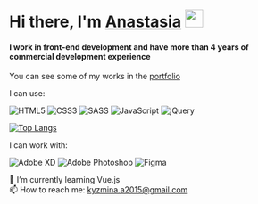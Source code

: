<h1>
  Hi there, I'm <a href="https://anastasijamk.github.io/Portfolio/" target="_blank">Anastasia</a> 
  <img src="https://github.com/blackcater/blackcater/raw/main/images/Hi.gif" height="32"/>
</h1>
<h4>I work in front‑end development and have more than 4 years of commercial development experience</h3>

<p>You can see some of my works in the <a href="https://anastasijamk.github.io/Portfolio/" target="_blank">portfolio</a></p>

<p>I can use:</p>

![HTML5](https://img.shields.io/badge/html5-%23E34F26.svg?style=for-the-badge&logo=html5&logoColor=white)
![CSS3](https://img.shields.io/badge/css3-%231572B6.svg?style=for-the-badge&logo=css3&logoColor=white)
![SASS](https://img.shields.io/badge/SASS-hotpink.svg?style=for-the-badge&logo=SASS&logoColor=white)
![JavaScript](https://img.shields.io/badge/javascript-%23323330.svg?style=for-the-badge&logo=javascript&logoColor=%23F7DF1E)
![jQuery](https://img.shields.io/badge/jquery-%230769AD.svg?style=for-the-badge&logo=jquery&logoColor=white)

[![Top Langs](https://github-readme-stats.vercel.app/api/top-langs/?username=AnastasijaMK)](https://github.com/anuraghazra/github-readme-stats)
 
<p>I can work with:</p>

![Adobe XD](https://img.shields.io/badge/Adobe%20XD-470137?style=for-the-badge&logo=Adobe%20XD&logoColor=#FF61F6)
![Adobe Photoshop](https://img.shields.io/badge/adobe%20photoshop-%2331A8FF.svg?style=for-the-badge&logo=adobe%20photoshop&logoColor=white)
![Figma](https://img.shields.io/badge/figma-%23F24E1E.svg?style=for-the-badge&logo=figma&logoColor=white)

🌱 I’m currently learning Vue.js
<br>
📫 How to reach me: kyzmina.a2015@gmail.com

<!--
**AnastasijaMK/AnastasijaMK** is a ✨ _special_ ✨ repository because its `README.md` (this file) appears on your GitHub profile.

Here are some ideas to get you started:

- 🔭 I’m currently working on ...
- 👯 I’m looking to collaborate on ...
- 🤔 I’m looking for help with ...
- 💬 Ask me about ...
- 📫 How to reach me: ...
- 😄 Pronouns: ...
- ⚡ Fun fact: ...
-->
